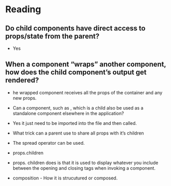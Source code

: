# Reading

## Do child components have direct access to props/state from the parent?
- Yes

## When a component “wraps” another component, how does the child component’s output get rendered?
- he wrapped component receives all the props of the container and any new props.


- Can a component, such as <Content />, which is a child also be used as a standalone component elsewhere in the application?

- Yes it just need to be imported into the file and then called.
- What trick can a parent use to share all props with it’s children
* The spread operator can be used.


- props.children
* props. children does is that it is used to display whatever you include between the opening and closing tags when invoking a component. 

- composition - How it is strucutured or composed.